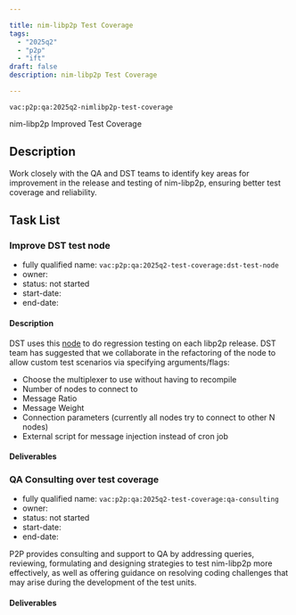 ```yaml
---

title: nim-libp2p Test Coverage
tags:
  - "2025q2"
  - "p2p"
  - "ift"
draft: false
description: nim-libp2p Test Coverage

---
```


`vac:p2p:qa:2025q2-nimlibp2p-test-coverage`


nim-libp2p Improved Test Coverage

## Description
Work closely with the QA and DST teams to identify key areas for improvement in the release and testing of nim-libp2p,
ensuring better test coverage and reliability. 


## Task List

### Improve DST test node

* fully qualified name: `vac:p2p:qa:2025q2-test-coverage:dst-test-node`
* owner:
* status: not started
* start-date:
* end-date: 

#### Description
DST uses this [node](https://github.com/vacp2p/dst-gossipsub-test-node/blob/dockerized/main.nim) to do regression testing 
on each libp2p release. DST team has suggested that we collaborate in the refactoring of the node to allow custom test 
scenarios via specifying arguments/flags:
- Choose the multiplexer to use without having to recompile
- Number of nodes to connect to
- Message Ratio
- Message Weight
- Connection parameters (currently all nodes try to connect to other N nodes)
- External script for message injection instead of cron job

#### Deliverables



### QA Consulting over test coverage

* fully qualified name: `vac:p2p:qa:2025q2-test-coverage:qa-consulting`
* owner:
* status: not started
* start-date:
* end-date: 

P2P provides consulting and support to QA by addressing queries, reviewing, formulating and designing strategies to test 
nim-libp2p more effectively, as well as offering guidance on resolving coding challenges that may arise during the 
development of the test units.

#### Deliverables









